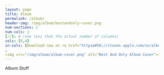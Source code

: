 ```yaml
---
layout: page
title: Album
permalink: /album/
header-img: /img/album/bestandonly-cover.png
num-sections: 1
num-cols: 1
[//]: # (one less than the actual number of columns)
cols: [8,4]
in-cols: [Download now on <a href="https&#58;//itunes.apple.com/us/album/best-only/id1039653979">iTunes</a> or <a href="https&#58;//play.google.com/store/music/album/The&#95;Chai&#95;Notes&#95;Best&#95;Only&#63;id&#61;Bvltei62x4agtvnekb2o2x7qfjq">Google Play</a>! The Chai Notes have been Cornell's best and only Jewish a cappella group since 1996.  Since our founding season two decades ago&#44; our songs and singers have changed&#44; but our loves of music&#44; Judaism&#44; and fun have remained constant.  This album&#44; our first in over eight years&#44; highlights these three values complemented by the quality and professionalism that we've worked hard to achieve.  We hope you enjoy Best &amp; Only&#44; and share our music with your friends and family! Now available for only &#36;10!
,
<img src="/img/album/album-cover.png" alt="Best And Only Album Cover"><audio controls><source src="../audio/Tzoeket.mp3" type="audio/mp3">Your browser does not support the audio tag.</audio>]
---
```


Album Stuff